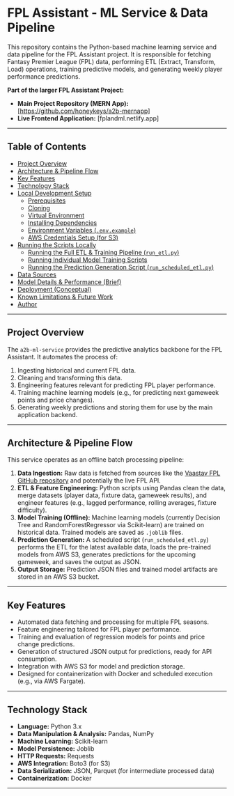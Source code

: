 # FPL Assistant - ML Service & Data Pipeline

This repository contains the Python-based machine learning service and data pipeline for the FPL Assistant project. It is responsible for fetching Fantasy Premier League (FPL) data, performing ETL (Extract, Transform, Load) operations, training predictive models, and generating weekly player performance predictions.

**Part of the larger FPL Assistant Project:**
* **Main Project Repository (MERN App):** [https://github.com/honeykeys/a2b-mernapp]
* **Live Frontend Application:** [fplandml.netlify.app]

---

## Table of Contents

* [Project Overview](#project-overview)
* [Architecture & Pipeline Flow](#architecture--pipeline-flow)
* [Key Features](#key-features)
* [Technology Stack](#technology-stack)
* [Local Development Setup](#local-development-setup)
    * [Prerequisites](#prerequisites)
    * [Cloning](#cloning)
    * [Virtual Environment](#virtual-environment)
    * [Installing Dependencies](#installing-dependencies)
    * [Environment Variables (`.env.example`)](#environment-variables)
    * [AWS Credentials Setup (for S3)](#aws-credentials-setup)
* [Running the Scripts Locally](#running-the-scripts-locally)
    * [Running the Full ETL & Training Pipeline (`run_etl.py`)](#running-the-full-etl--training-pipeline)
    * [Running Individual Model Training Scripts](#running-individual-model-training-scripts)
    * [Running the Prediction Generation Script (`run_scheduled_etl.py`)](#running-the-prediction-generation-script)
* [Data Sources](#data-sources)
* [Model Details & Performance (Brief)](#model-details--performance)
* [Deployment (Conceptual)](#deployment-conceptual)
* [Known Limitations & Future Work](#known-limitations--future-work)
* [Author](#author)

---

## Project Overview

The `a2b-ml-service` provides the predictive analytics backbone for the FPL Assistant. It automates the process of:
1.  Ingesting historical and current FPL data.
2.  Cleaning and transforming this data.
3.  Engineering features relevant for predicting FPL player performance.
4.  Training machine learning models (e.g., for predicting next gameweek points and price changes).
5.  Generating weekly predictions and storing them for use by the main application backend.

---

## Architecture & Pipeline Flow

This service operates as an offline batch processing pipeline:

1.  **Data Ingestion:** Raw data is fetched from sources like the [Vaastav FPL GitHub repository](https://github.com/vaastav/Fantasy-Premier-League/) and potentially the live FPL API.
2.  **ETL & Feature Engineering:** Python scripts using Pandas clean the data, merge datasets (player data, fixture data, gameweek results), and engineer features (e.g., lagged performance, rolling averages, fixture difficulty).
3.  **Model Training (Offline):** Machine learning models (currently Decision Tree and RandomForestRegressor via Scikit-learn) are trained on historical data. Trained models are saved as `.joblib` files.
4.  **Prediction Generation:** A scheduled script (`run_scheduled_etl.py`) performs the ETL for the latest available data, loads the pre-trained models from AWS S3, generates predictions for the upcoming gameweek, and saves the output as JSON.
5.  **Output Storage:** Prediction JSON files and trained model artifacts are stored in an AWS S3 bucket.

---

## Key Features

* Automated data fetching and processing for multiple FPL seasons.
* Feature engineering tailored for FPL player performance.
* Training and evaluation of regression models for points and price change predictions.
* Generation of structured JSON output for predictions, ready for API consumption.
* Integration with AWS S3 for model and prediction storage.
* Designed for containerization with Docker and scheduled execution (e.g., via AWS Fargate).

---

## Technology Stack

* **Language:** Python 3.x
* **Data Manipulation & Analysis:** Pandas, NumPy
* **Machine Learning:** Scikit-learn
* **Model Persistence:** Joblib
* **HTTP Requests:** Requests
* **AWS Integration:** Boto3 (for S3)
* **Data Serialization:** JSON, Parquet (for intermediate processed data)
* **Containerization:** Docker

---